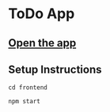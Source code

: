 # ToDo App

## [Open the app](https://containers-controller.herokuapp.com/)
## Setup Instructions
```
cd frontend
```
```
npm start
```

